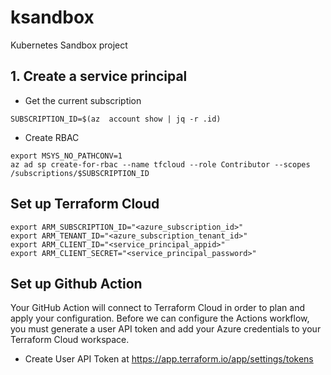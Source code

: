 # ksandbox
Kubernetes Sandbox project

## 1. Create a service principal

- Get the current subscription

```shell
SUBSCRIPTION_ID=$(az  account show | jq -r .id)
```

- Create RBAC

```shell
export MSYS_NO_PATHCONV=1    
az ad sp create-for-rbac --name tfcloud --role Contributor --scopes /subscriptions/$SUBSCRIPTION_ID
```

## Set up Terraform Cloud

```
export ARM_SUBSCRIPTION_ID="<azure_subscription_id>"
export ARM_TENANT_ID="<azure_subscription_tenant_id>"
export ARM_CLIENT_ID="<service_principal_appid>"
export ARM_CLIENT_SECRET="<service_principal_password>"
```

## Set up Github Action

Your GitHub Action will connect to Terraform Cloud in order to plan and apply your configuration. Before we can configure the Actions workflow, you must generate a user API token and add your Azure credentials to your Terraform Cloud workspace.

- Create User API Token at https://app.terraform.io/app/settings/tokens


